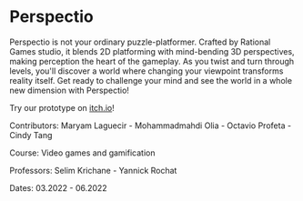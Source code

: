 # Perspectio
Perspectio is not your ordinary puzzle-platformer. Crafted by Rational Games studio, it blends 2D platforming with mind-bending 3D perspectives, making perception the heart of the gameplay. As you twist and turn through levels, you'll discover a world where changing your viewpoint transforms reality itself. Get ready to challenge your mind and see the world in a whole new dimension with Perspectio!

Try our prototype on [itch.io](https://cindytangch.itch.io/perspectio)!

Contributors: Maryam Laguecir - Mohammadmahdi Olia - Octavio Profeta - Cindy Tang

Course: Video games and gamification

Professors: Selim Krichane - Yannick Rochat

Dates: 03.2022 - 06.2022
